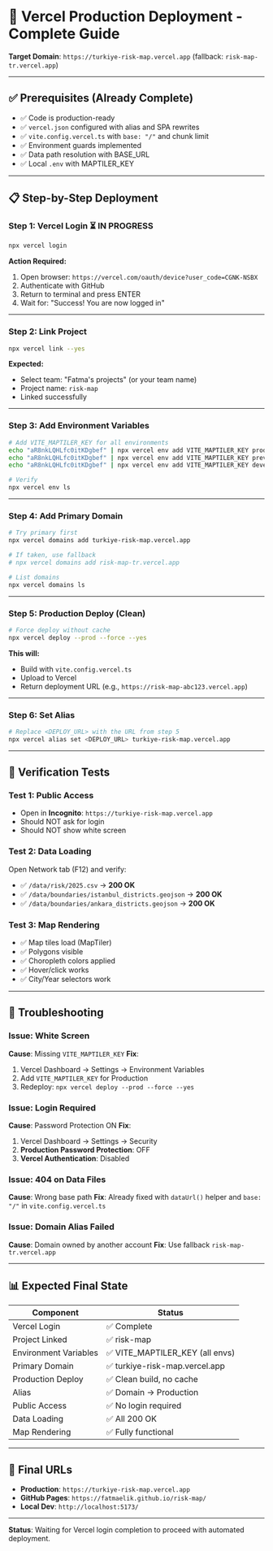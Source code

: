 # 🚀 Vercel Production Deployment - Complete Guide

**Target Domain**: `https://turkiye-risk-map.vercel.app` (fallback: `risk-map-tr.vercel.app`)

---

## ✅ **Prerequisites (Already Complete)**

- ✅ Code is production-ready
- ✅ `vercel.json` configured with alias and SPA rewrites
- ✅ `vite.config.vercel.ts` with `base: "/"` and chunk limit
- ✅ Environment guards implemented
- ✅ Data path resolution with BASE_URL
- ✅ Local `.env` with MAPTILER_KEY

---

## 📋 **Step-by-Step Deployment**

### **Step 1: Vercel Login** ⏳ IN PROGRESS

```bash
npx vercel login
```

**Action Required:**
1. Open browser: `https://vercel.com/oauth/device?user_code=CGNK-NSBX`
2. Authenticate with GitHub
3. Return to terminal and press ENTER
4. Wait for: "Success! You are now logged in"

---

### **Step 2: Link Project**

```bash
npx vercel link --yes
```

**Expected:**
- Select team: "Fatma's projects" (or your team name)
- Project name: `risk-map`
- Linked successfully

---

### **Step 3: Add Environment Variables**

```bash
# Add VITE_MAPTILER_KEY for all environments
echo "aR8nkLQHLfc0itKDgbef" | npx vercel env add VITE_MAPTILER_KEY production
echo "aR8nkLQHLfc0itKDgbef" | npx vercel env add VITE_MAPTILER_KEY preview
echo "aR8nkLQHLfc0itKDgbef" | npx vercel env add VITE_MAPTILER_KEY development

# Verify
npx vercel env ls
```

---

### **Step 4: Add Primary Domain**

```bash
# Try primary first
npx vercel domains add turkiye-risk-map.vercel.app

# If taken, use fallback
# npx vercel domains add risk-map-tr.vercel.app

# List domains
npx vercel domains ls
```

---

### **Step 5: Production Deploy (Clean)**

```bash
# Force deploy without cache
npx vercel deploy --prod --force --yes
```

**This will:**
- Build with `vite.config.vercel.ts`
- Upload to Vercel
- Return deployment URL (e.g., `https://risk-map-abc123.vercel.app`)

---

### **Step 6: Set Alias**

```bash
# Replace <DEPLOY_URL> with the URL from step 5
npx vercel alias set <DEPLOY_URL> turkiye-risk-map.vercel.app
```

---

## 🧪 **Verification Tests**

### **Test 1: Public Access**
- Open in **Incognito**: `https://turkiye-risk-map.vercel.app`
- Should NOT ask for login
- Should NOT show white screen

### **Test 2: Data Loading**
Open Network tab (F12) and verify:
- ✅ `/data/risk/2025.csv` → **200 OK**
- ✅ `/data/boundaries/istanbul_districts.geojson` → **200 OK**
- ✅ `/data/boundaries/ankara_districts.geojson` → **200 OK**

### **Test 3: Map Rendering**
- ✅ Map tiles load (MapTiler)
- ✅ Polygons visible
- ✅ Choropleth colors applied
- ✅ Hover/click works
- ✅ City/Year selectors work

---

## 🐛 **Troubleshooting**

### **Issue: White Screen**
**Cause**: Missing `VITE_MAPTILER_KEY`
**Fix**: 
1. Vercel Dashboard → Settings → Environment Variables
2. Add `VITE_MAPTILER_KEY` for Production
3. Redeploy: `npx vercel deploy --prod --force --yes`

### **Issue: Login Required**
**Cause**: Password Protection ON
**Fix**:
1. Vercel Dashboard → Settings → Security
2. **Production Password Protection**: OFF
3. **Vercel Authentication**: Disabled

### **Issue: 404 on Data Files**
**Cause**: Wrong base path
**Fix**: Already fixed with `dataUrl()` helper and `base: "/"` in `vite.config.vercel.ts`

### **Issue: Domain Alias Failed**
**Cause**: Domain owned by another account
**Fix**: Use fallback `risk-map-tr.vercel.app`

---

## 📊 **Expected Final State**

| Component | Status |
|-----------|--------|
| Vercel Login | ✅ Complete |
| Project Linked | ✅ risk-map |
| Environment Variables | ✅ VITE_MAPTILER_KEY (all envs) |
| Primary Domain | ✅ turkiye-risk-map.vercel.app |
| Production Deploy | ✅ Clean build, no cache |
| Alias | ✅ Domain → Production |
| Public Access | ✅ No login required |
| Data Loading | ✅ All 200 OK |
| Map Rendering | ✅ Fully functional |

---

## 🎯 **Final URLs**

- **Production**: `https://turkiye-risk-map.vercel.app`
- **GitHub Pages**: `https://fatmaelik.github.io/risk-map/`
- **Local Dev**: `http://localhost:5173/`

---

**Status**: Waiting for Vercel login completion to proceed with automated deployment.

